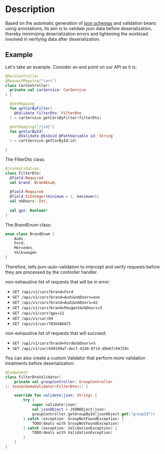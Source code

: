 # Description

Based on the automatic generation of [json schemas](https://json-schema.org/draft/2020-12/json-schema-validation.html) and validation beans using annotations,
its aim is to validate json data before deserialization,
thereby minimizing deserialization errors and lightening the workload
involved in verifying data after deserialization.

## Example
Let's take an example. Consider an end point on our API as it is:

  ```kotlin
  @RestController
  @RequestMapping("cars")
  class CarController(
    private val carService: CarService
  ) {

    @GetMapping
    fun getCarByFilter(
      @Validate filterDto: FilterDto
    ) = carService.getCarsByFilter(filterDto)

    @GetMapping("/{id}")
    fun getCarById(
        @Validate @IsUuid @PathVariable id: String
    ) = cartService.getCarById(id)

}
```

The FilterDto class:
```kotlin
@JsonValidation
class FilterDto(
  @field:Required
  val brand: BrandEnum,
  
  @field:Required
  @field:IsInteger(minimum = 3, maximum=5)
  val nbDoors: Int,
  
  val gps: Boolean?
)
```

The BrandEnum class:
```kotlin
enum class BrandEnum {
    Audi,
    Ford,
    Mercedes,
    Volkswagen
}
```

Therefore, tells json-auto-validation to intercept and verify
requests before they are processed by the controller handler.

non-exhaustive list of requests that will be in error:
- `GET /api/v1/cars?brand=Ford`
- `GET /api/v1/cars?brand=Audi&nbDoors=one`
- `GET /api/v1/cars?brand=Audi&nbDoors=42`
- `GET /api/v1/cars?brand=Peugeot&nbDoors=5`
- `GET /api/v1/cars?gps=12`
- `GET /api/v1/car/84`
- `GET /api/v1/car/7856486875`

non-exhaustive list of requests that will succeed:
- `GET /api/v1/cars?brand=Ford&nbDoors=5`
- `GET /api/v1/car/4d9199af-decf-42d4-8f14-d9e6fc94729c`

You can also create a custom Validator that perform more validation treatments before deserialization:
```kotlin
@Component
class FilterDtoValidator(
    private val groupController: GroupController
): JsonSchemaValidator<FilterDto>() {

    override fun validate(json: String) {   
        try {
            super.validate(json)
            val jsonObject = JSONObject(json)
            groupController.getGroupById(jsonObject.get("groupId"))
        } catch (exception: GroupNotFoundException) {
            TODO(deals with GroupNotFoundException)
        } catch (exception: ValidationException) {
            TODO(deals with ValidationException)
        }
    }
}
```
